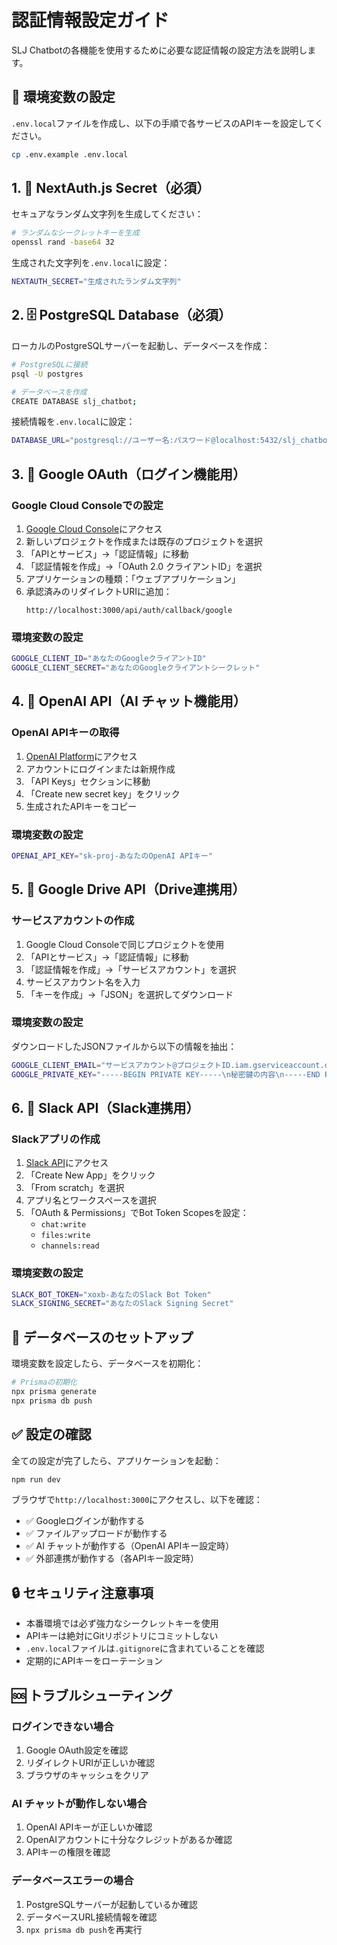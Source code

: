 # 認証情報設定ガイド

SLJ Chatbotの各機能を使用するために必要な認証情報の設定方法を説明します。

## 🔧 環境変数の設定

`.env.local`ファイルを作成し、以下の手順で各サービスのAPIキーを設定してください。

```bash
cp .env.example .env.local
```

## 1. 🔐 NextAuth.js Secret（必須）

セキュアなランダム文字列を生成してください：

```bash
# ランダムなシークレットキーを生成
openssl rand -base64 32
```

生成された文字列を`.env.local`に設定：
```bash
NEXTAUTH_SECRET="生成されたランダム文字列"
```

## 2. 🗄️ PostgreSQL Database（必須）

ローカルのPostgreSQLサーバーを起動し、データベースを作成：

```bash
# PostgreSQLに接続
psql -U postgres

# データベースを作成
CREATE DATABASE slj_chatbot;
```

接続情報を`.env.local`に設定：
```bash
DATABASE_URL="postgresql://ユーザー名:パスワード@localhost:5432/slj_chatbot"
```

## 3. 🔑 Google OAuth（ログイン機能用）

### Google Cloud Consoleでの設定

1. [Google Cloud Console](https://console.cloud.google.com/)にアクセス
2. 新しいプロジェクトを作成または既存のプロジェクトを選択
3. 「APIとサービス」→「認証情報」に移動
4. 「認証情報を作成」→「OAuth 2.0 クライアントID」を選択
5. アプリケーションの種類：「ウェブアプリケーション」
6. 承認済みのリダイレクトURIに追加：
   ```
   http://localhost:3000/api/auth/callback/google
   ```

### 環境変数の設定

```bash
GOOGLE_CLIENT_ID="あなたのGoogleクライアントID"
GOOGLE_CLIENT_SECRET="あなたのGoogleクライアントシークレット"
```

## 4. 🤖 OpenAI API（AI チャット機能用）

### OpenAI APIキーの取得

1. [OpenAI Platform](https://platform.openai.com/)にアクセス
2. アカウントにログインまたは新規作成
3. 「API Keys」セクションに移動
4. 「Create new secret key」をクリック
5. 生成されたAPIキーをコピー

### 環境変数の設定

```bash
OPENAI_API_KEY="sk-proj-あなたのOpenAI APIキー"
```

## 5. 📁 Google Drive API（Drive連携用）

### サービスアカウントの作成

1. Google Cloud Consoleで同じプロジェクトを使用
2. 「APIとサービス」→「認証情報」に移動
3. 「認証情報を作成」→「サービスアカウント」を選択
4. サービスアカウント名を入力
5. 「キーを作成」→「JSON」を選択してダウンロード

### 環境変数の設定

ダウンロードしたJSONファイルから以下の情報を抽出：

```bash
GOOGLE_CLIENT_EMAIL="サービスアカウント@プロジェクトID.iam.gserviceaccount.com"
GOOGLE_PRIVATE_KEY="-----BEGIN PRIVATE KEY-----\n秘密鍵の内容\n-----END PRIVATE KEY-----"
```

## 6. 💬 Slack API（Slack連携用）

### Slackアプリの作成

1. [Slack API](https://api.slack.com/apps)にアクセス
2. 「Create New App」をクリック
3. 「From scratch」を選択
4. アプリ名とワークスペースを選択
5. 「OAuth & Permissions」でBot Token Scopesを設定：
   - `chat:write`
   - `files:write`
   - `channels:read`

### 環境変数の設定

```bash
SLACK_BOT_TOKEN="xoxb-あなたのSlack Bot Token"
SLACK_SIGNING_SECRET="あなたのSlack Signing Secret"
```

## 🚀 データベースのセットアップ

環境変数を設定したら、データベースを初期化：

```bash
# Prismaの初期化
npx prisma generate
npx prisma db push
```

## ✅ 設定の確認

全ての設定が完了したら、アプリケーションを起動：

```bash
npm run dev
```

ブラウザで`http://localhost:3000`にアクセスし、以下を確認：

- ✅ Googleログインが動作する
- ✅ ファイルアップロードが動作する
- ✅ AI チャットが動作する（OpenAI APIキー設定時）
- ✅ 外部連携が動作する（各APIキー設定時）

## 🔒 セキュリティ注意事項

- 本番環境では必ず強力なシークレットキーを使用
- APIキーは絶対にGitリポジトリにコミットしない
- `.env.local`ファイルは`.gitignore`に含まれていることを確認
- 定期的にAPIキーをローテーション

## 🆘 トラブルシューティング

### ログインできない場合

1. Google OAuth設定を確認
2. リダイレクトURIが正しいか確認
3. ブラウザのキャッシュをクリア

### AI チャットが動作しない場合

1. OpenAI APIキーが正しいか確認
2. OpenAIアカウントに十分なクレジットがあるか確認
3. APIキーの権限を確認

### データベースエラーの場合

1. PostgreSQLサーバーが起動しているか確認
2. データベースURL接続情報を確認
3. `npx prisma db push`を再実行
